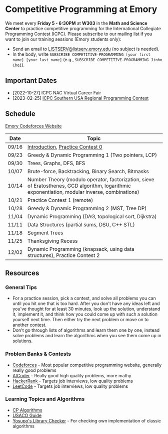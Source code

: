 # Competitive Programming at Emory

We meet every **Friday 5 - 6:30PM** at **W303** in the **Math and Science Center** to practice competitive programming for the International Collegiate Programming Contest (ICPC).
Please subscribe to our mailing list if you want to join our training sessions (Emory students only):

* Send an email to LISTSERV@listserv.emory.edu (no subject is needed).
* In the body, write `SUBSCRIBE COMPETITIVE-PROGRAMMING [your first name] [your last name]` (e.g., `SUBSCRIBE COMPETITIVE-PROGRAMMING Jinho Choi`).


## Important Dates

* [2022-10-27] ICPC NAC Virtual Career Fair
* [2023-02-25] [ICPC Southern USA Regional Programming Contest](http://seusa.vanb.org)


## Schedule

[Emory Codeforces Website](https://emory.contest.codeforces.com)

| Date  | Topic | 
|:-----:|-------|
| 09/16 | [Introduction](https://docs.google.com/presentation/d/1L769HDKcs7RHMeoX6busfE9P3QLoRxvmp5WstMZrrys/edit?usp=sharing), [Practice Contest 0](https://emory.contest.codeforces.com/group/b4f7HxeQ1x/contest/399160) |
| 09/23 | Greedy & Dynamic Programming 1 (Two pointers, LCP)  |
| 09/30 | Trees, Graphs, DFS, BFS |
| 10/07 | Brute-force, Backtracking, Binary Search, Bitmasks  |
| 10/14 | Number Theory (modulo operator, factorization, sieve of Eratosthenes, GCD algorithm, logarithmic exponentiation, modular inverse, combinations)  |
| 10/21 | Practice Contest 1 (remote) |
| 10/28 | Greedy & Dynamic Programming 2 (MST, Tree DP)  |
| 11/04 | Dynamic Programming (DAG, topological sort, Dijkstra)  |
| 11/11 | Data Structures (partial sums, DSU, C++ STL)  |
| 11/18 | Segment Trees  |
| 11/25 | Thanksgiving Recess |
| 12/02 | Dynamic Programming (knapsack, using data structures), Practice Contest 2  |

## Resources

### General Tips

* For a practice session, pick a contest, and solve all problems you can until you hit one that is too hard. After you don't have any ideas left and you've thought for at least 30 minutes, look up the solution, understand it, implement it, and think how you could come up with such a solution yourself next time. Then either try the next problem or move on to another contest.
* Don't go through lists of algorithms and learn them one by one, instead solve problems and learn the algorithms when you see them come up in solutions.

###  Problem Banks & Contests

* [Codeforces](https://codeforces.com/) - Most popular competitive programming website, generally really good problems
* [AtCoder](https://atcoder.jp/) - Really good high quality problems, more mathy
* [HackerRank](https://www.hackerrank.com/) - Targets job interviews, low quality problems
* [LeetCode](https://leetcode.com/) - Targets job interviews, low quality problems

### Learning Topics and Algorithms

* [CP Algorithms](https://cp-algorithms.com/)
* [USACO Guide](https://usaco.guide/)
* [Yosupo's Library Checker](https://judge.yosupo.jp/) - For checking own implementation of classic algorithms
